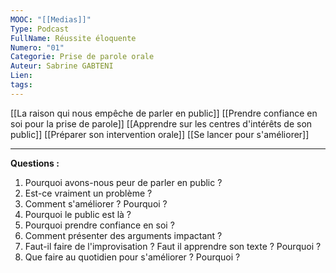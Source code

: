 ```yaml
---
MOOC: "[[Medias]]"
Type: Podcast
FullName: Réussite éloquente
Numero: "01"
Categorie: Prise de parole orale
Auteur: Sabrine GABTENI
Lien: 
tags:
---
```

[[La raison qui nous empêche de parler en public]]
[[Prendre confiance en soi pour la prise de parole]]
[[Apprendre sur les centres d'intérêts de son public]]
[[Préparer son intervention orale]]
[[Se lancer pour s'améliorer]]

---
**Questions :**
1. Pourquoi avons-nous peur de parler en public ?
2. Est-ce vraiment un problème ?
3. Comment s'améliorer ? Pourquoi ?
4. Pourquoi le public est là ?
5. Pourquoi prendre confiance en soi ?
6. Comment présenter des arguments impactant ?
7. Faut-il faire de l'improvisation ? Faut il apprendre son texte ? Pourquoi ?
8. Que faire au quotidien pour s'améliorer ? Pourquoi ?